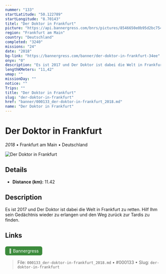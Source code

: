```yaml
---
nummer: "133"
startLatitude: "50.122789"
startLongitude: "8.70143"
titel: "Der Doktor in Frankfurt"
picture: "https://api.bannergress.com/bnrs/pictures/8546650e0b95d2bc754fda7c22f71304"
region: "Frankfurt am Main"
country: "Deutschland"
completed: "3240"
missions: "24"
date: "2018"
bg-link: "https://bannergress.com/banner/der-doktor-in-frankfurt-34ee"
onyx: "0"
description: "Es ist 2017 und Der Doktor ist dabei die Welt in Frankfurt zu retten. Hilf Ihm sein Gedächtnis wieder zu erlangen und den Weg zurück zur Tardis zu finden."
lengthKMeters: "11,42"
umap: ""
missionDay: ""
notice: ""
Trips: ""
title: "Der Doktor in Frankfurt"
slug: "der-doktor-in-frankfurt"
href: "banner/000133_der-doktor-in-frankfurt_2018.md"
name: "Der Doktor in Frankfurt"
---
```

# Der Doktor in Frankfurt

*2018* • Frankfurt am Main • Deutschland

![Der Doktor in Frankfurt](https://api.bannergress.com/bnrs/pictures/8546650e0b95d2bc754fda7c22f71304)



## Details
- **Distance (km):** 11.42






## Description
Es ist 2017 und Der Doktor ist dabei die Welt in Frankfurt zu retten. Hilf Ihm sein Gedächtnis wieder zu erlangen und den Weg zurück zur Tardis zu finden.



## Links
<a href="https://bannergress.com/banner/der-doktor-in-frankfurt-34ee" style="display:inline-block;margin:6px 8px 0 0;padding:6px 12px;background:#3c8b3c;color:#fff;text-decoration:none;border-radius:6px;">🔗 Bannergress</a>




> File: `000133_der-doktor-in-frankfurt_2018.md` • #000133 • Slug: `der-doktor-in-frankfurt`
